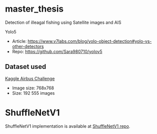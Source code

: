 # master_thesis
Detection of illeagal fishing using Satellite images and AIS 

Yolo5
- Article: https://www.v7labs.com/blog/yolo-object-detection#yolo-vs-other-detectors
- Repo: https://github.com/Sara980710/yolov5

## Dataset used
[Kaggle Airbus Challenge](https://www.kaggle.com/c/airbus-ship-detection/overview)
- Image size: 768x768
- Size: 192 555 images 

# ShuffleNetV1

ShuffleNetV1 implementation is available at [ShuffleNetV1 repo](https://github.com/Ebiz95/ShuffleNetV1).
